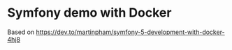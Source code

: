 # Symfony demo with Docker

Based on https://dev.to/martinpham/symfony-5-development-with-docker-4hj8


